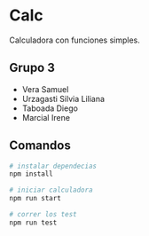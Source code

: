 # Calc

Calculadora con funciones simples.

## Grupo 3

- Vera Samuel
- Urzagasti Silvia Liliana
- Taboada Diego
- Marcial Irene

## Comandos

```bash
# instalar dependecias
npm install

# iniciar calculadora
npm run start

# correr los test
npm run test
```
